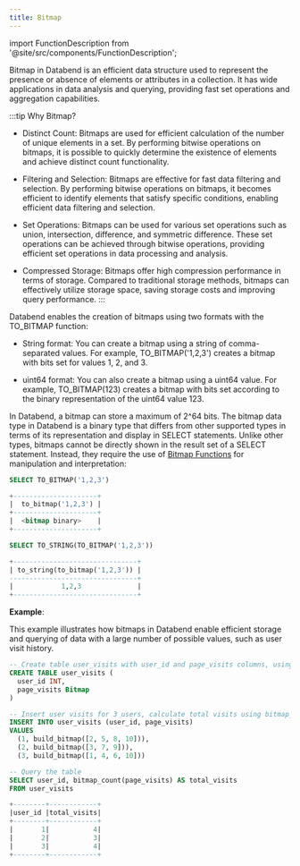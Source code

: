 ```yaml
---
title: Bitmap
---
```

import FunctionDescription from '@site/src/components/FunctionDescription';

<FunctionDescription description="Introduced: v1.1.45"/>

Bitmap in Databend is an efficient data structure used to represent the presence or absence of elements or attributes in a collection. It has wide applications in data analysis and querying, providing fast set operations and aggregation capabilities.

:::tip Why Bitmap?

- Distinct Count: Bitmaps are used for efficient calculation of the number of unique elements in a set. By performing bitwise operations on bitmaps, it is possible to quickly determine the existence of elements and achieve distinct count functionality.

- Filtering and Selection: Bitmaps are effective for fast data filtering and selection. By performing bitwise operations on bitmaps, it becomes efficient to identify elements that satisfy specific conditions, enabling efficient data filtering and selection.

- Set Operations: Bitmaps can be used for various set operations such as union, intersection, difference, and symmetric difference. These set operations can be achieved through bitwise operations, providing efficient set operations in data processing and analysis.

- Compressed Storage: Bitmaps offer high compression performance in terms of storage. Compared to traditional storage methods, bitmaps can effectively utilize storage space, saving storage costs and improving query performance.
:::

Databend enables the creation of bitmaps using two formats with the TO_BITMAP function:

- String format: You can create a bitmap using a string of comma-separated values. For example, TO_BITMAP('1,2,3') creates a bitmap with bits set for values 1, 2, and 3.

- uint64 format: You can also create a bitmap using a uint64 value. For example, TO_BITMAP(123) creates a bitmap with bits set according to the binary representation of the uint64 value 123.

In Databend, a bitmap can store a maximum of 2^64 bits. The bitmap data type in Databend is a binary type that differs from other supported types in terms of its representation and display in SELECT statements. Unlike other types, bitmaps cannot be directly shown in the result set of a SELECT statement. Instead, they require the use of [Bitmap Functions](../../20-sql-functions/01-bitmap-functions/index.md) for manipulation and interpretation:

```sql
SELECT TO_BITMAP('1,2,3')

+---------------------+
|  to_bitmap('1,2,3') |
+---------------------+
|  <bitmap binary>    |
+---------------------+

SELECT TO_STRING(TO_BITMAP('1,2,3'))

+-------------------------------+
| to_string(to_bitmap('1,2,3')) |
--------------------------------+
|            1,2,3              |
+-------------------------------+
```

**Example**:

This example illustrates how bitmaps in Databend enable efficient storage and querying of data with a large number of possible values, such as user visit history.

```sql
-- Create table user_visits with user_id and page_visits columns, using build_bitmap for representing page_visits.
CREATE TABLE user_visits (
  user_id INT,
  page_visits Bitmap
)

-- Insert user visits for 3 users, calculate total visits using bitmap_count.
INSERT INTO user_visits (user_id, page_visits)
VALUES
  (1, build_bitmap([2, 5, 8, 10])),
  (2, build_bitmap([3, 7, 9])),
  (3, build_bitmap([1, 4, 6, 10]))

-- Query the table
SELECT user_id, bitmap_count(page_visits) AS total_visits
FROM user_visits

+--------+------------+
|user_id |total_visits|
+--------+------------+
|       1|           4|
|       2|           3|
|       3|           4|
+--------+------------+
```